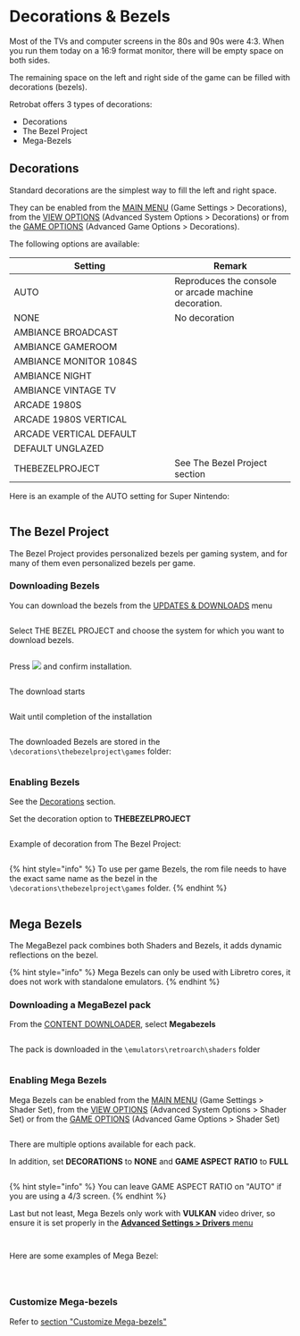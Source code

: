 # Decorations & Bezels

Most of the TVs and computer screens in the 80s and 90s were 4:3. When you run them today on a 16:9 format monitor, there will be empty space on both sides.

The remaining space on the left and right side of the game can be filled with decorations (bezels).

Retrobat offers 3 types of decorations:

* Decorations
* The Bezel Project
* Mega-Bezels

## Decorations

Standard decorations are the simplest way to fill the left and right space.

They can be enabled from the [MAIN MENU](../../en/navigation/main-menu.md#game-settings) (Game Settings > Decorations), from the [VIEW OPTIONS](../../en/navigation/view-options.md#advanced-system-options) (Advanced System Options > Decorations) or from the [GAME OPTIONS](../../en/navigation/game-options.md#advanced-game-options) (Advanced Game Options > Decorations).

The following options are available:

<table><thead><tr><th width="272">Setting</th><th>Remark</th></tr></thead><tbody><tr><td>AUTO</td><td>Reproduces the console or arcade machine decoration.</td></tr><tr><td>NONE</td><td>No decoration</td></tr><tr><td>AMBIANCE BROADCAST</td><td></td></tr><tr><td>AMBIANCE GAMEROOM</td><td></td></tr><tr><td>AMBIANCE MONITOR 1084S</td><td></td></tr><tr><td>AMBIANCE NIGHT</td><td></td></tr><tr><td>AMBIANCE VINTAGE TV</td><td></td></tr><tr><td>ARCADE 1980S</td><td></td></tr><tr><td>ARCADE 1980S VERTICAL</td><td></td></tr><tr><td>ARCADE VERTICAL DEFAULT</td><td></td></tr><tr><td>DEFAULT UNGLAZED</td><td></td></tr><tr><td>THEBEZELPROJECT</td><td>See The Bezel Project section</td></tr></tbody></table>

Here is an example of the AUTO setting for Super Nintendo:

<div align="left">

<figure><img src="https://i.imgur.com/Ew1Ax7s.png" alt=""><figcaption></figcaption></figure>

</div>

## The Bezel Project

The Bezel Project provides personalized bezels per gaming system, and for many of them even personalized bezels per game.

### Downloading Bezels

You can download the bezels from the [UPDATES & DOWNLOADS](../../en/advanced-features/updates-and-content-download.md#download-content) menu

<div align="left">

<figure><img src="https://i.imgur.com/uGK5lHJ.png" alt=""><figcaption></figcaption></figure>

</div>

Select THE BEZEL PROJECT and choose the system for which you want to download bezels.

<div align="left">

<figure><img src="https://i.imgur.com/DEaOLJT.png" alt=""><figcaption></figcaption></figure>

</div>

Press ![](<../../en/.gitbook/assets/image (27).png>) and confirm installation.

<div align="left">

<figure><img src="https://i.imgur.com/uKqTGOn.png" alt=""><figcaption></figcaption></figure>

</div>

The download starts

<div align="left">

<figure><img src="https://i.imgur.com/zBioOvM.png" alt=""><figcaption></figcaption></figure>

</div>

Wait until completion of the installation

<div align="left">

<figure><img src="https://i.imgur.com/HpZj7Se.png" alt=""><figcaption></figcaption></figure>

</div>

The downloaded Bezels are stored in the `\decorations\thebezelproject\games` folder:

<div align="left">

<figure><img src="https://i.imgur.com/WPD5p2r.png" alt=""><figcaption></figcaption></figure>

</div>

### Enabling Bezels

See the [Decorations](decorations-and-bezels.md#decorations) section.

Set the decoration option to **THEBEZELPROJECT**

<div align="left">

<figure><img src="https://i.imgur.com/wg3490A.png" alt=""><figcaption></figcaption></figure>

</div>

Example of decoration from The Bezel Project:

<div align="left">

<figure><img src="https://i.imgur.com/edBZRpf.png" alt=""><figcaption></figcaption></figure>

</div>

{% hint style="info" %}
To use per game Bezels, the rom file needs to have the exact same name as the bezel in the `\decorations\thebezelproject\games` folder.
{% endhint %}

<div align="left">

<figure><img src="https://i.imgur.com/j2LoA0W.png" alt=""><figcaption></figcaption></figure>

</div>

## Mega Bezels

The MegaBezel pack combines both Shaders and Bezels, it adds dynamic reflections on the bezel.

{% hint style="info" %}
Mega Bezels can only be used with Libretro cores, it does not work with standalone emulators.
{% endhint %}

### Downloading a MegaBezel pack

From the [CONTENT DOWNLOADER](../../en/advanced-features/updates-and-content-download.md#download-content), select **Megabezels**

<div align="left">

<figure><img src="https://i.imgur.com/QmWLsNg.png" alt=""><figcaption></figcaption></figure>

</div>

The pack is downloaded in the `\emulators\retroarch\shaders` folder

<div align="left">

<figure><img src="https://i.imgur.com/z8WoJp8.png" alt=""><figcaption></figcaption></figure>

</div>

### Enabling Mega Bezels

Mega Bezels can be enabled from the [MAIN MENU](../../en/navigation/main-menu.md#game-settings) (Game Settings > Shader Set), from the [VIEW OPTIONS](../../en/navigation/view-options.md#advanced-system-options) (Advanced System Options > Shader Set) or from the [GAME OPTIONS](../../en/navigation/game-options.md#advanced-game-options) (Advanced Game Options > Shader Set)

<div align="left">

<figure><img src="https://i.imgur.com/lXvxZPy.png" alt=""><figcaption></figcaption></figure>

</div>

There are multiple options available for each pack.

In addition, set **DECORATIONS** to **NONE** and **GAME ASPECT RATIO** to **FULL**

<div align="left">

<figure><img src="https://i.imgur.com/xFINt8C.png" alt=""><figcaption></figcaption></figure>

</div>

{% hint style="info" %}
You can leave GAME ASPECT RATIO on "AUTO" if you are using a 4/3 screen.
{% endhint %}

Last but not least, Mega Bezels only work with **VULKAN** video driver, so ensure it is set properly in the [**Advanced Settings > Drivers** menu](../../en/navigation/view-options.md#advanced-system-options)

<div align="left">

<figure><img src="https://i.imgur.com/nuSg307.png" alt=""><figcaption></figcaption></figure>

</div>

<div align="left">

<figure><img src="https://i.imgur.com/HVJIY6D.png" alt=""><figcaption></figcaption></figure>

</div>

Here are some examples of Mega Bezel:

<div align="left">

<figure><img src="https://i.imgur.com/nnAzMON.png" alt=""><figcaption></figcaption></figure>

</div>

<div align="left">

<figure><img src="https://i.imgur.com/HYSzHRZ.png" alt=""><figcaption></figcaption></figure>

</div>

<div align="left">

<figure><img src="https://i.imgur.com/mmaoUzW.png" alt=""><figcaption></figcaption></figure>

</div>

### Customize Mega-bezels

Refer to [section "Customize Mega-bezels"](../../en/tutorials/customize-mega-bezels.md#adding-a-new-mega-bezel-preset-entry-to-retrobat)
